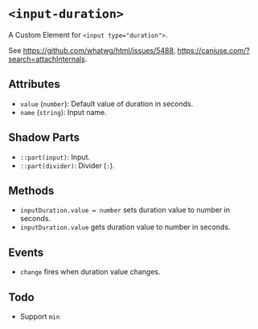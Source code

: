 # `<input-duration>`

A Custom Element for `<input type="duration">`.

See https://github.com/whatwg/html/issues/5488, https://caniuse.com/?search=attachInternals.

## Attributes

- `value` (`number`): Default value of duration in seconds.
- `name` (`string`): Input name.

## Shadow Parts

- `::part(input)`: Input.
- `::part(divider)`: Divider (`:`).

## Methods

- `inputDuration.value = number` sets duration value to number in seconds.
- `inputDuration.value` gets duration value to number in seconds.

## Events

- `change` fires when duration value changes.

## Todo

- Support `min`
